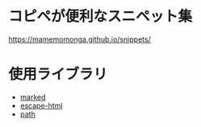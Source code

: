 # コピペが便利なスニペット集

https://mamemomonga.github.io/snippets/

# 使用ライブラリ

* [marked](https://github.com/chjj/marked)
* [escape-html](https://github.com/component/escape-html)
* [path](https://nodejs.org/docs/latest/api/path.html)
